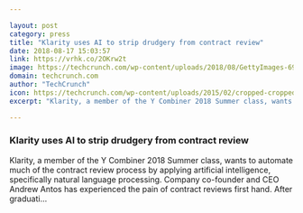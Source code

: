 ```yaml
---

layout: post
category: press
title: "Klarity uses AI to strip drudgery from contract review"
date: 2018-08-17 15:03:57
link: https://vrhk.co/2OKrw2t
image: https://techcrunch.com/wp-content/uploads/2018/08/GettyImages-697540413-1.jpg?w=600
domain: techcrunch.com
author: "TechCrunch"
icon: https://techcrunch.com/wp-content/uploads/2015/02/cropped-cropped-favicon-gradient.png?w=180
excerpt: "Klarity, a member of the Y Combiner 2018 Summer class, wants to automate much of the contract review process by applying artificial intelligence, specifically natural language processing. Company co-founder and CEO Andrew Antos has experienced the pain of contract reviews first hand. After graduati…"

---
```


### Klarity uses AI to strip drudgery from contract review

Klarity, a member of the Y Combiner 2018 Summer class, wants to automate much of the contract review process by applying artificial intelligence, specifically natural language processing. Company co-founder and CEO Andrew Antos has experienced the pain of contract reviews first hand. After graduati…